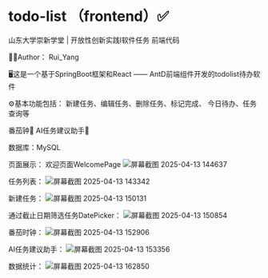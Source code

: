 # todo-list （frontend）✅
山东大学崇新学堂 | 开放性创新实践Ⅰ软件任务 前端代码

🧑‍💻Author： Rui_Yang

🖥️这是一个基于SpringBoot框架和React —— AntD前端组件开发的todolist待办软件

⚙️基本功能包括：
新建任务、编辑任务、删除任务、标记完成、
今日待办、任务查询等

番茄钟🍅 AI任务建议助手🤖

数据库：MySQL

页面展示：
欢迎页面WelcomePage
![屏幕截图 2025-04-13 144637](https://github.com/user-attachments/assets/02f34cd2-b1d9-4c4e-b2b5-167b65468367)

任务列表：
![屏幕截图 2025-04-13 143342](https://github.com/user-attachments/assets/b394b4eb-df1c-46d1-952d-6c6cfb2ae9ff)

新建任务：
![屏幕截图 2025-04-13 150131](https://github.com/user-attachments/assets/64d8e48d-032a-49ce-818f-1aafc09e0fb7)

通过截止日期筛选任务DatePicker：
![屏幕截图 2025-04-13 150854](https://github.com/user-attachments/assets/ce318140-3418-4349-bf24-cd16c5e9c26a)

番茄时钟：
![屏幕截图 2025-04-13 152906](https://github.com/user-attachments/assets/bfb0adde-3ddd-4439-be13-986732b3acaf)

AI任务建议助手：
![屏幕截图 2025-04-13 153356](https://github.com/user-attachments/assets/71064581-92fa-4318-b474-f22508ba4e2b)

数据统计：
![屏幕截图 2025-04-13 162850](https://github.com/user-attachments/assets/887acf66-97d8-4fe0-b4aa-04958b95724e)

